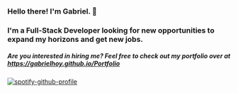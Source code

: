 ### Hello there! I'm Gabriel. 👋

### I'm a Full-Stack Developer looking for new opportunities to expand my horizons and get new jobs.

##### Are you interested in hiring me? Feel free to check out my portfolio over at https://gabrielhoy.github.io/Portfolio
[![spotify-github-profile](https://spotify-github-profile.vercel.app/api/view?uid=mcs4hcnj4atqyp1g5p9x7qxld&cover_image=true&theme=natemoo-re)](https://github.com/kittinan/spotify-github-profile)
